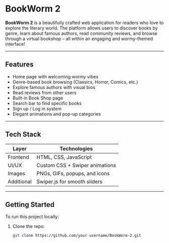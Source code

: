 # BookWorm 2 

**BookWorm 2** is a beautifully crafted web application for readers who love to explore the literary world. The platform allows users to discover books by genre, learn about famous authors, read community reviews, and browse through a virtual bookshop – all within an engaging and wormy-themed interface! 

---

##  Features

-  Home page with welcoming wormy vibes
-  Genre-based book browsing (Classics, Horror, Comics, etc.)
-  Explore famous authors with visual bios
-  Read reviews from other users
-  Built-in Book Shop page
-  Search bar to find specific books
-  Sign up / Log in system
-  Elegant animations and pop-up categories

---

## Tech Stack

| Layer      | Technologies                     |
|------------|----------------------------------|
| Frontend   | HTML, CSS, JavaScript            |
| UI/UX      | Custom CSS + Swiper animations   |
| Images     | PNGs, GIFs, popups, and icons    |
| Additional | Swiper.js for smooth sliders     |

---

##  Getting Started

To run this project locally:

1. Clone the repo:
   ```bash
   git clone https://github.com/your-username/BookWorm-2.git
